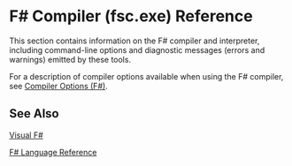 # F# Compiler (fsc.exe) Reference

This section contains information on the F# compiler and interpreter, including command-line options and diagnostic messages (errors and warnings) emitted by these tools.

For a description of compiler options available when using the F# compiler, see [Compiler Options &#40;F&#35;&#41;](Compiler-Options-%28FSharp%29.md).


## See Also
[Visual F&#35;](Visual-FSharp.md)

[F&#35; Language Reference](FSharp-Language-Reference.md)

